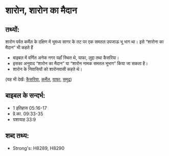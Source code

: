 # शारोन, शारोन का मैदान #

## तथ्यों: ##

शारोन पर्वत कर्मेल के दक्षिण में भूमध्य सागर के तट पर एक समतल उपजाऊ भू भाग था। इसे “शारोना का मैदान” भी कहते हैं

* बाइबल में वर्णित अनेक नगर यहाँ स्थित थे, याफा, लुद्दा तथा कैसरिया।
* इसका अनुवाद “शारोन का मैदान” या “शारोन नामक समतल भूभाग” किया जा सकता है।
* शारोन के निवासियों को शारोनवासी कहते थे।

(यह भी देखें: [कैसरिया](../caesarea.md), [कर्मेल](../carmel.md), [याफा](../joppa.md), [समुद्र](../mediterranean.md))

## बाइबल के सन्दर्भ: ##

* 1 इतिहास 05:16-17
* प्रे.का. 09:33-35
* यशायाह 33:9

## शब्द तथ्य: ##

* Strong's: H8289, H8290

